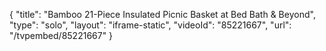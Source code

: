 {
    "title": "Bamboo 21-Piece Insulated Picnic Basket at Bed Bath & Beyond",
    "type": "solo",
    "layout": "iframe-static",
    "videoId": "85221667",
    "url": "\/tvpembed\/85221667"
}